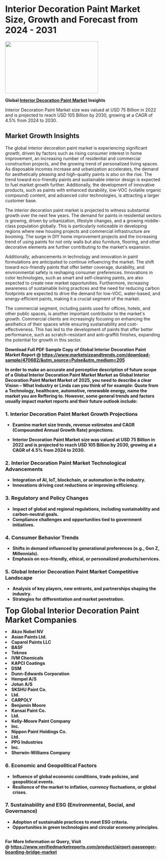 <H1>Interior Decoration Paint Market Size, Growth and Forecast from 2024 - 2031</H1><img class="aligncenter size-medium wp-image-584254" src="https://thirdeyenews.in/wp-content/uploads/2024/09/Global-Market-Research-300x168.jpeg" alt="" width="300" height="168" /><p><strong>Global&nbsp;<a href="https://www.marketsizeandtrends.com/download-sample/470682/&amp;utm_source=Pulse&amp;utm_medium=205">Interior Decoration Paint Market</a> Insights</strong></p><p>Interior Decoration Paint Market size was valued at USD 75 Billion in 2022 and is projected to reach USD 105 Billion by 2030, growing at a CAGR of 4.5% from 2024 to 2030.</p><p><h2>Market Growth Insights</h2> <p>The global interior decoration paint market is experiencing significant growth, driven by factors such as rising consumer interest in home improvement, an increasing number of residential and commercial construction projects, and the growing trend of personalized living spaces. As disposable incomes increase and urbanization accelerates, the demand for aesthetically pleasing and high-quality paints is also on the rise. The trend toward eco-friendly paints and sustainable interior design is expected to fuel market growth further. Additionally, the development of innovative products, such as paints with enhanced durability, low-VOC (volatile organic compound) content, and advanced color technologies, is attracting a larger customer base.</p> <p><strong></strong></p> <p>The interior decoration paint market is projected to witness substantial growth over the next few years. The demand for paints in residential sectors is growing, driven by urbanization, lifestyle changes, and a growing middle-class population globally. This is particularly noticeable in developing regions where new housing projects and commercial infrastructure are booming. The surge in DIY home improvement projects and the increasing trend of using paints for not only walls but also furniture, flooring, and other decorative elements are further contributing to the market's expansion.</p> <p>Additionally, advancements in technology and innovation in paint formulations are anticipated to continue influencing the market. The shift toward eco-friendly paints that offer better coverage, durability, and environmental safety is reshaping consumer preferences. Innovations in color technologies, such as smart and self-cleaning paints, are also expected to create new market opportunities. Furthermore, increasing awareness of sustainable living practices and the need for reducing carbon footprints are expected to drive the demand for low-VOC, water-based, and energy-efficient paints, making it a crucial segment of the market.</p> <p>The commercial segment, including paints used for offices, hotels, and other public spaces, is another important contributor to the market's growth. Commercial clients are increasingly focusing on enhancing the aesthetics of their spaces while ensuring sustainability and cost-effectiveness. This has led to the development of paints that offer better performance, such as scratch-resistant and anti-graffiti finishes, expanding the potential for growth in this sector.</p> <p><strong></p><p><span class=""><strong>Download Full PDF Sample Copy of Global Interior Decoration Paint Market Report</strong> @ <a href="https://www.marketsizeandtrends.com/download-sample/470682/&amp;utm_source=Pulse&amp;utm_medium=205" target="_blank">https://www.marketsizeandtrends.com/download-sample/470682/&amp;utm_source=Pulse&amp;utm_medium=205</a></span></p><p>In order to make an accurate and perceptive description of future scope of a Global&nbsp;Interior Decoration Paint Market Market as Global&nbsp;Interior Decoration Paint Market Market of 2025, you need to describe a clear Vision &ndash; What Industry or Linda can you think of for example: Quote from a Technology, healthcare, automotive, renewable energy, name the market you are Reffering to. However, some general trends and factors usually impact market reports and their future outlook include:</p><h3>1.&nbsp;<strong>Interior Decoration Paint Market Growth Projections</strong></h3><ul><li>Examine market size trends, revenue estimates and CAGR (Compounded Annual Growth Rate) projections.</li><li><p>Interior Decoration Paint Market size was valued at USD 75 Billion in 2022 and is projected to reach USD 105 Billion by 2030, growing at a CAGR of 4.5% from 2024 to 2030.</p></li></ul><h3>2.&nbsp;<strong>Interior Decoration Paint Market Technological Advancements</strong></h3><ul><li>Integration of AI, IoT, blockchain, or automation in the industry.</li><li>Innovations driving cost reductions or improving efficiency.</li></ul><h3>3.&nbsp;<strong>Regulatory and Policy Changes</strong></h3><ul><li>Impact of global and regional regulations, including sustainability and carbon-neutral goals.</li><li>Compliance challenges and opportunities tied to government initiatives.</li></ul><h3>4.&nbsp;<strong>Consumer Behavior Trends</strong></h3><ul><li>Shifts in demand influenced by generational preferences (e.g., Gen Z, Millennials).</li><li>Emphasis on eco-friendly, ethical, or personalized products/services.</li></ul><h3>5.&nbsp;<strong>Global Interior Decoration Paint Market Competitive Landscape</strong></h3><ul><li>Analysis of key players, new entrants, and partnerships shaping the industry.</li><li>Strategies for differentiation and market penetration.</li></ul><p data-pm-slice="1 1 []"><span style="color: inherit; font-family: inherit; font-size: 25px;">Top Global Interior Decoration Paint Market Companies</span></p><div class="" data-test-id=""><p><li>Akzo Nobel NV</li><li> Asian Paints Ltd.</li><li> Caparol Paints LLC</li><li> BASF</li><li> Teknos</li><li> IVM Chemicals</li><li> KAPCI Coatings</li><li> DSM</li><li> Dunn-Edwards Corporation</li><li> Hempel A/S</li><li> Jotun A/S</li><li> SKSHU Paint Co.</li><li> Ltd.</li><li> CARPOLY</li><li> Benjamin Moore</li><li> Kansai Paint Co.</li><li> Ltd.</li><li> Kelly-Moore Paint Company</li><li> Inc.</li><li> Nippon Paint Holdings Co.</li><li> Ltd.</li><li> PPG Industries</li><li> Inc.</li><li> Sherwin-Williams Company</li></p></div><h3>6.&nbsp;<strong>Economic and Geopolitical Factors</strong></h3><ul><li>Influence of global economic conditions, trade policies, and geopolitical events.</li><li>Resilience of the market to inflation, currency fluctuations, or global crises.</li></ul><h3>7.&nbsp;<strong>Sustainability and ESG (Environmental, Social, and Governance)</strong></h3><ul><li>Adoption of sustainable practices to meet ESG criteria.</li><li>Opportunities in green technologies and circular economy principles.</li></ul><h2><strong style="font-size: 14px;">For More Information or Query, Visit @&nbsp;</strong><a style="background-color: #ffffff; font-size: 14px;" href="https://www.marketsizeandtrends.com/report/interior-decoration-paint-market/" target="_blank">https://www.verifiedmarketreports.com/product/airport-passenger-boarding-bridge-market</a></h2>
